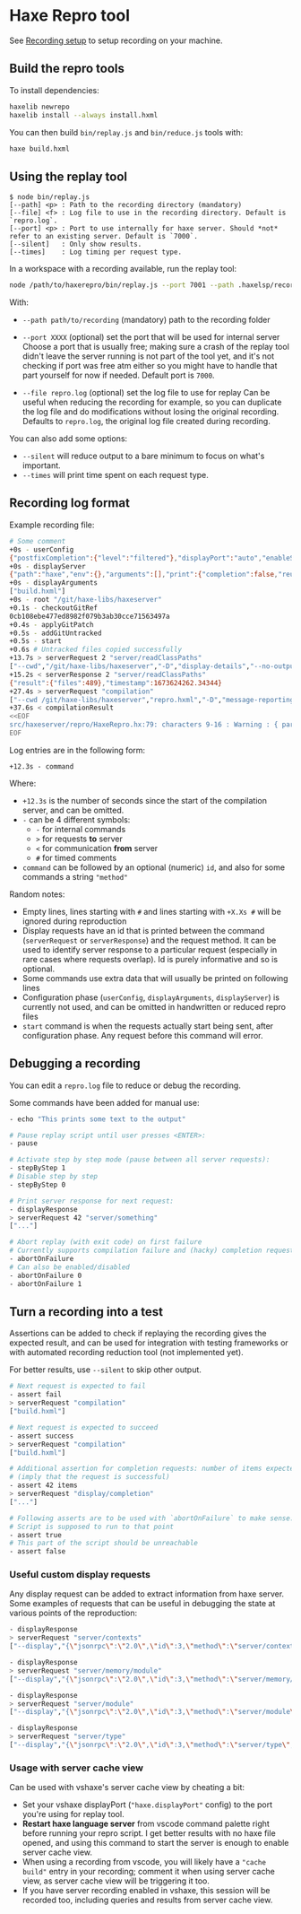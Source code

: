 # Haxe Repro tool

See [Recording setup](./doc/Recording.md) to setup recording on your machine.

## Build the repro tools

To install dependencies:

```sh
haxelib newrepo
haxelib install --always install.hxml
```

You can then build `bin/replay.js` and `bin/reduce.js` tools with:

```sh
haxe build.hxml
```

## Using the replay tool

```
$ node bin/replay.js
[--path] <p> : Path to the recording directory (mandatory)
[--file] <f> : Log file to use in the recording directory. Default is `repro.log`.
[--port] <p> : Port to use internally for haxe server. Should *not* refer to an existing server. Default is `7000`.
[--silent]   : Only show results.
[--times]    : Log timing per request type.
```

In a workspace with a recording available, run the replay tool:

```sh
node /path/to/haxerepro/bin/replay.js --port 7001 --path .haxelsp/recording/20230113-080000/ --file repro.log
```

With:

 * `--path path/to/recording` (mandatory) path to the recording folder

 * `--port XXXX` (optional) set the port that will be used for internal server
   Choose a port that is usually free; making sure a crash of the replay tool
   didn't leave the server running is not part of the tool yet, and it's not
   checking if port was free atm either so you might have to handle that part
   yourself for now if needed.
   Default port is `7000`.

 * `--file repro.log` (optional) set the log file to use for replay
   Can be useful when reducing the recording for example, so you can duplicate
   the log file and do modifications without losing the original recording.
   Defaults to `repro.log`, the original log file created during recording.

You can also add some options:

 * `--silent` will reduce output to a bare minimum to focus on what's important.
 * `--times` will print time spent on each request type.

## Recording log format

Example recording file:

```sh
# Some comment
+0s - userConfig
{"postfixCompletion":{"level":"filtered"},"displayPort":"auto","enableServerRecording":true,"serverRecordingPath":".vim/recording/","buildCompletionCache":true,"codeGeneration":{"functions":{"anonymous":{"argumentTypeHints":false,"returnTypeHint":"never","useArrowSyntax":true,"placeOpenBraceOnNewLine":false,"explicitPublic":false,"explicitPrivate":false,"explicitNull":false},"field":{"argumentTypeHints":true,"returnTypeHint":"non-void","useArrowSyntax":false,"placeOpenBraceOnNewLine":false,"explicitPublic":false,"explicitPrivate":false,"explicitNull":false}},"imports":{"style":"type","enableAutoImports":true},"switch_":{"parentheses":false}},"diagnosticsPathFilter":"${workspaceRoot}","enableCodeLens":false,"enableCompletionCacheWarning":true,"enableDiagnostics":true,"enableServerView":false,"enableSignatureHelpDocumentation":true,"exclude":["zpp_nape"],"importsSortOrder":"all-alphabetical","inlayHints":{"variableTypes":true,"parameterNames":true,"parameterTypes":false,"functionReturnTypes":true,"conditionals":false},"maxCompletionItems":1000,"renameSourceFolders":["src","source","Source","test","tests"],"useLegacyCompletion":false}
+0s - displayServer
{"path":"haxe","env":{},"arguments":[],"print":{"completion":false,"reusing":false},"useSocket":true}
+0s - displayArguments
["build.hxml"]
+0s - root "/git/haxe-libs/haxeserver"
+0.1s - checkoutGitRef
0cb108ebe477ed8982f079b3ab30cce71563497a
+0.4s - applyGitPatch
+0.5s - addGitUntracked
+0.5s - start
+0.6s # Untracked files copied successfully
+13.7s > serverRequest 2 "server/readClassPaths"
["--cwd","/git/haxe-libs/haxeserver","-D","display-details","--no-output","build.hxml","--display","{\"jsonrpc\":\"2.0\",\"id\":2,\"method\":\"server/readClassPaths\"}"]
+15.2s < serverResponse 2 "server/readClassPaths"
{"result":{"files":489},"timestamp":1673624262.34344}
+27.4s > serverRequest "compilation"
["--cwd /git/haxe-libs/haxeserver","repro.hxml","-D","message-reporting=pretty"]
+37.6s < compilationResult
<<EOF
src/haxeserver/repro/HaxeRepro.hx:79: characters 9-16 : Warning : { parse : (__args : Array<Dynamic>) -> Void, getDoc : () -> String }
EOF
```

Log entries are in the following form:
```
+12.3s - command
```

Where:

 * `+12.3s` is the number of seconds since the start of the compilation server,
  and can be omitted.
 * `-` can be 4 different symbols:
	 * `-` for internal commands
	 * `>` for requests **to** server
	 * `<` for communication **from** server
	 * `#` for timed comments
 * `command` can be followed by an optional (numeric) `id`, and also for some
   commands a string `"method"`

Random notes:

 * Empty lines, lines starting with `#` and lines starting with `+X.Xs #` will
   be ignored during reproduction
 * Display requests have an id that is printed between the command
   (`serverRequest` or `serverResponse`) and the request method. It can be used
   to identify server response to a particular request (especially in rare cases
   where requests overlap). Id is purely informative and so is optional.
 * Some commands use extra data that will usually be printed on following lines
 * Configuration phase (`userConfig`, `displayArguments`, `displayServer`) is
   currently not used, and can be omitted in handwritten or reduced repro files
 * `start` command is when the requests actually start being sent, after
   configuration phase. Any request before this command will error.


## Debugging a recording

You can edit a `repro.log` file to reduce or debug the recording.

Some commands have been added for manual use:

```sh
- echo "This prints some text to the output"

# Pause replay script until user presses <ENTER>:
- pause

# Activate step by step mode (pause between all server requests):
- stepByStep 1
# Disable step by step
- stepByStep 0

# Print server response for next request:
- displayResponse
> serverRequest 42 "server/something"
["..."]

# Abort replay (with exit code) on first failure
# Currently supports compilation failure and (hacky) completion request failure
- abortOnFailure
# Can also be enabled/disabled
- abortOnFailure 0
- abortOnFailure 1
```

## Turn a recording into a test

Assertions can be added to check if replaying the recording gives the expected
result, and can be used for integration with testing frameworks or with
automated recording reduction tool (not implemented yet).

For better results, use `--silent` to skip other output.

```sh
# Next request is expected to fail
- assert fail
> serverRequest "compilation"
["build.hxml"]

# Next request is expected to succeed
- assert success
> serverRequest "compilation"
["build.hxml"]

# Additional assertion for completion requests: number of items expected
# (imply that the request is successful)
- assert 42 items
> serverRequest "display/completion"
["..."]

# Following asserts are to be used with `abortOnFailure` to make sense:
# Script is supposed to run to that point
- assert true
# This part of the script should be unreachable
- assert false
```

### Useful custom display requests

Any display request can be added to extract information from haxe server. Some
examples of requests that can be useful in debugging the state at various points
of the reproduction:

```sh
- displayResponse
> serverRequest "server/contexts"
["--display","{\"jsonrpc\":\"2.0\",\"id\":3,\"method\":\"server/contexts\"}"]

- displayResponse
> serverRequest "server/memory/module"
["--display","{\"jsonrpc\":\"2.0\",\"id\":3,\"method\":\"server/memory/module\",\"params\":{\"signature\":\"46758be9d6852a00c50c16bb8ef5c666\",\"path\":\"hxser.gen.CodeBuilder\"}}"]

- displayResponse
> serverRequest "server/module"
["--display","{\"jsonrpc\":\"2.0\",\"id\":3,\"method\":\"server/module\",\"params\":{\"signature\":\"46758be9d6852a00c50c16bb8ef5c666\",\"path\":\"hxser.gen.CodeBuilder\"}}"]

- displayResponse
> serverRequest "server/type"
["--display","{\"jsonrpc\":\"2.0\",\"id\":3,\"method\":\"server/type\",\"params\":{\"signature\":\"46758be9d6852a00c50c16bb8ef5c666\",\"modulePath\":\"hxser.gen.CodeBuilder\",\"typeName\":\"CodeBuilder\"}}"]
```

### Usage with server cache view

Can be used with vshaxe's server cache view by cheating a bit:

 * Set your vshaxe displayPort (`"haxe.displayPort"` config) to the port you're
   using for replay tool.
 * **Restart haxe language server** from vscode command palette right before running
   your repro script. I get better results with no haxe file opened, and using
   this command to start the server is enough to enable server cache view.
 * When using a recording from vscode, you will likely have a `"cache build"`
   entry in your recording; comment it when using server cache view, as server
   cache view will be triggering it too.
 * If you have server recording enabled in vshaxe, this session will be recorded
   too, including queries and results from server cache view.

